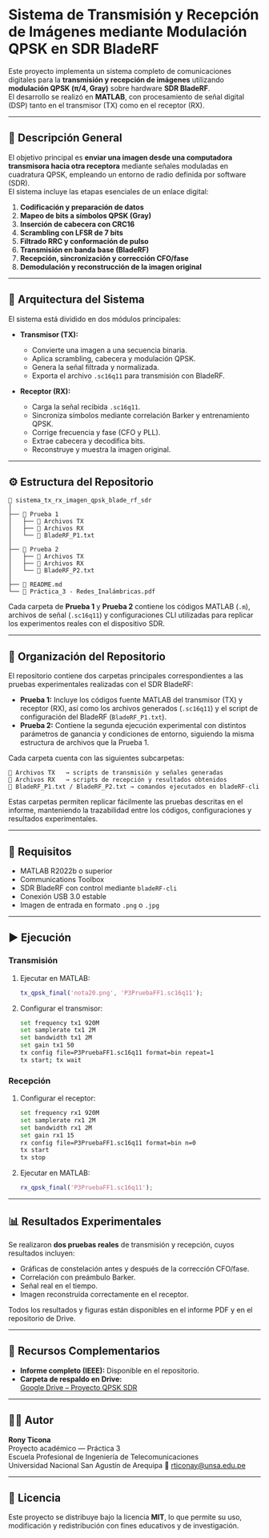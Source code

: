 # Sistema de Transmisión y Recepción de Imágenes mediante Modulación QPSK en SDR BladeRF

Este proyecto implementa un sistema completo de comunicaciones digitales para la **transmisión y recepción de imágenes** utilizando **modulación QPSK (π/4, Gray)** sobre hardware **SDR BladeRF**.  
El desarrollo se realizó en **MATLAB**, con procesamiento de señal digital (DSP) tanto en el transmisor (TX) como en el receptor (RX).

---

## 📘 Descripción General

El objetivo principal es **enviar una imagen desde una computadora transmisora hacia otra receptora** mediante señales moduladas en cuadratura QPSK, empleando un entorno de radio definida por software (SDR).  
El sistema incluye las etapas esenciales de un enlace digital:

1. **Codificación y preparación de datos**
2. **Mapeo de bits a símbolos QPSK (Gray)**
3. **Inserción de cabecera con CRC16**
4. **Scrambling con LFSR de 7 bits**
5. **Filtrado RRC y conformación de pulso**
6. **Transmisión en banda base (BladeRF)**
7. **Recepción, sincronización y corrección CFO/fase**
8. **Demodulación y reconstrucción de la imagen original**

---

## 🧠 Arquitectura del Sistema

El sistema está dividido en dos módulos principales:

- **Transmisor (TX):**
  - Convierte una imagen a una secuencia binaria.
  - Aplica scrambling, cabecera y modulación QPSK.
  - Genera la señal filtrada y normalizada.
  - Exporta el archivo `.sc16q11` para transmisión con BladeRF.

- **Receptor (RX):**
  - Carga la señal recibida `.sc16q11`.
  - Sincroniza símbolos mediante correlación Barker y entrenamiento QPSK.
  - Corrige frecuencia y fase (CFO y PLL).
  - Extrae cabecera y decodifica bits.
  - Reconstruye y muestra la imagen original.

---

## ⚙️ Estructura del Repositorio

```
📂 sistema_tx_rx_imagen_qpsk_blade_rf_sdr
│
├── 📁 Prueba 1
│   ├── 📁 Archivos TX
│   ├── 📁 Archivos RX
│   └── 📄 BladeRF_P1.txt
│
├── 📁 Prueba 2
│   ├── 📁 Archivos TX
│   ├── 📁 Archivos RX
│   └── 📄 BladeRF_P2.txt
│
├── 📄 README.md
└── 📄 Práctica_3 - Redes_Inalámbricas.pdf
```

Cada carpeta de **Prueba 1** y **Prueba 2** contiene los códigos MATLAB (`.m`), archivos de señal (`.sc16q11`) y configuraciones CLI utilizadas para replicar los experimentos reales con el dispositivo SDR.

---

## 📂 Organización del Repositorio

El repositorio contiene dos carpetas principales correspondientes a las pruebas experimentales realizadas con el SDR BladeRF:

- **Prueba 1:** Incluye los códigos fuente MATLAB del transmisor (TX) y receptor (RX), así como los archivos generados (`.sc16q11`) y el script de configuración del BladeRF (`BladeRF_P1.txt`).
- **Prueba 2:** Contiene la segunda ejecución experimental con distintos parámetros de ganancia y condiciones de entorno, siguiendo la misma estructura de archivos que la Prueba 1.

Cada carpeta cuenta con las siguientes subcarpetas:

```
📁 Archivos TX   → scripts de transmisión y señales generadas  
📁 Archivos RX   → scripts de recepción y resultados obtenidos  
📄 BladeRF_P1.txt / BladeRF_P2.txt → comandos ejecutados en bladeRF-cli
```

Estas carpetas permiten replicar fácilmente las pruebas descritas en el informe, manteniendo la trazabilidad entre los códigos, configuraciones y resultados experimentales.

---

## 🧩 Requisitos

- MATLAB R2022b o superior  
- Communications Toolbox  
- SDR BladeRF con control mediante `bladeRF-cli`  
- Conexión USB 3.0 estable  
- Imagen de entrada en formato `.png` o `.jpg`

---

## ▶️ Ejecución

### Transmisión

1. Ejecutar en MATLAB:
   ```matlab
   tx_qpsk_final('nota20.png', 'P3PruebaFF1.sc16q11');
   ```
   
2. Configurar el transmisor:
   ```bash
   set frequency tx1 920M
   set samplerate tx1 2M
   set bandwidth tx1 2M
   set gain tx1 50
   tx config file=P3PruebaFF1.sc16q11 format=bin repeat=1
   tx start; tx wait
   ```

### Recepción

1. Configurar el receptor:
   ```bash
   set frequency rx1 920M
   set samplerate rx1 2M
   set bandwidth rx1 2M
   set gain rx1 15
   rx config file=P3PruebaFF1.sc16q11 format=bin n=0
   tx start
   tx stop
   ```

2. Ejecutar en MATLAB:
   ```matlab
   rx_qpsk_final('P3PruebaFF1.sc16q11');
   ```

---

## 📊 Resultados Experimentales

Se realizaron **dos pruebas reales** de transmisión y recepción, cuyos resultados incluyen:

- Gráficas de constelación antes y después de la corrección CFO/fase.
- Correlación con preámbulo Barker.
- Señal real en el tiempo.
- Imagen reconstruida correctamente en el receptor.

Todos los resultados y figuras están disponibles en el informe PDF y en el repositorio de Drive.

---

## 🔗 Recursos Complementarios

- **Informe completo (IEEE):** Disponible en el repositorio.  
- **Carpeta de respaldo en Drive:**  
  [Google Drive – Proyecto QPSK SDR](https://drive.google.com/drive/folders/1syCcmkbR46iKqC4l20rt-UAEfdUsrzyQ?usp=drive_link)

---

## 👨‍💻 Autor

**Rony Ticona**  
Proyecto académico — Práctica 3  
Escuela Profesional de Ingeniería de Telecomunicaciones  
Universidad Nacional San Agustín de Arequipa 
📧 rticonay@unsa.edu.pe

---

## 📜 Licencia

Este proyecto se distribuye bajo la licencia **MIT**, lo que permite su uso, modificación y redistribución con fines educativos y de investigación.
